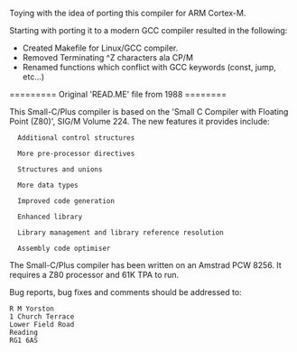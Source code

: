 Toying with the idea of porting this compiler for ARM Cortex-M.

Starting with porting it to a modern GCC compiler resulted in the
following:

- Created Makefile for Linux/GCC compiler.
- Removed Terminating ^Z characters ala CP/M
- Renamed functions which conflict with GCC keywords (const, jump, etc...) 

========= Original 'READ.ME' file from 1988 ========

This Small-C/Plus compiler is based on the 'Small C Compiler
with Floating Point (Z80)', SIG/M Volume 224.  The new features
it provides include:

      Additional control structures

      More pre-processor directives

      Structures and unions

      More data types

      Improved code generation

      Enhanced library

      Library management and library reference resolution

      Assembly code optimiser

The Small-C/Plus compiler has been written on an Amstrad PCW 8256.
It requires a Z80 processor and 61K TPA to run.



Bug reports, bug fixes and comments should be addressed to:

    R M Yorston
    1 Church Terrace
    Lower Field Road
    Reading
    RG1 6AS
